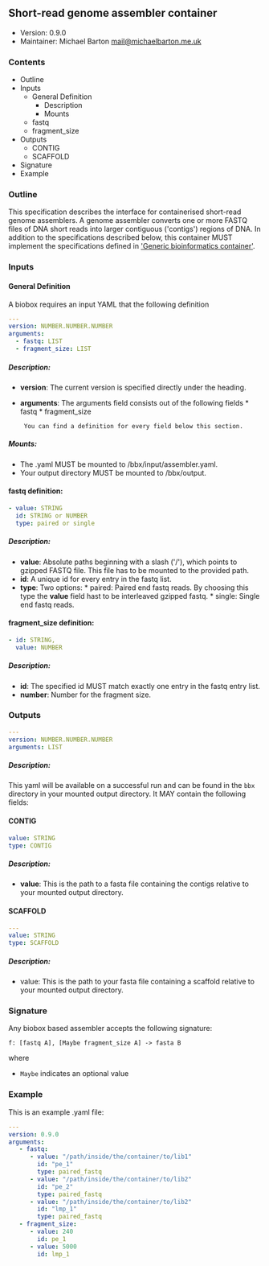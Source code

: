 ## Short-read genome assembler container

  * Version:    0.9.0
  * Maintainer: Michael Barton <mail@michaelbarton.me.uk>

### Contents
* Outline
* Inputs
   * General Definition
      * Description
      * Mounts
   * fastq
   * fragment_size
* Outputs
   * CONTIG
   * SCAFFOLD
* Signature
* Example

### Outline

This specification describes the interface for containerised short-read genome
assemblers. A genome assembler converts one or more FASTQ files of DNA short
reads into larger contiguous ('contigs') regions of DNA. In addition to the
specifications described below, this container MUST implement the
specifications defined in ['Generic bioinformatics container'](https://github.com/bioboxes/rfc/blob/master/rfc.mkd#generic-bioinformatics-container).

### Inputs

#### General Definition

A biobox requires an input YAML that the following definition 

```YAML
---
version: NUMBER.NUMBER.NUMBER
arguments:
  - fastq: LIST
  - fragment_size: LIST
```

##### Description:
* **version**: The current version is specified directly under the heading.
* **arguments**: The arguments field consists out of the following fields 
       * fastq
       * fragment_size
       
       You can find a definition for every field below this section.

##### Mounts:
 * The .yaml MUST be mounted to /bbx/input/assembler.yaml.
 * Your output directory MUST be mounted to /bbx/output.

#### fastq definition: 
```YAML
- value: STRING
  id: STRING or NUMBER
  type: paired or single
```

##### Description:
* **value**: Absolute paths beginning with a slash ('/'), which points to gzipped FASTQ file. This file has to be mounted to the provided path.
* **id**: A unique id for every entry in the fastq list.
* **type**: Two options:
      * paired: Paired end fastq reads. By choosing this type the **value** field hast to be interleaved gzipped fastq.
      * single: Single end fastq reads. 
      
#### fragment_size definition:
```YAML
- id: STRING,
  value: NUMBER
```

##### Description:
* **id**: The specified id MUST match exactly one entry in the fastq entry list.
* **number**: Number for the fragment size.

### Outputs
```YAML
---
version: NUMBER.NUMBER.NUMBER
arguments: LIST
```

##### Description:
This yaml will be available on a successful run and can be found in the `bbx` directory in your mounted output directory.
It MAY contain the following fields: 

#### CONTIG

```YAML
value: STRING
type: CONTIG
```

##### Description:
* **value**: This is the path to a fasta file containing the contigs relative to your mounted output directory.

#### SCAFFOLD

```YAML
---
value: STRING
type: SCAFFOLD
```

##### Description:
* value: This is the path to your fasta file containing a scaffold relative to your mounted output directory.

### Signature
Any biobox based assembler accepts the following signature:

`f: [fastq A], [Maybe fragment_size A] -> fasta B`

where
   * `Maybe` indicates an optional value

### Example
This is an example .yaml file:

```YAML
---
version: 0.9.0
arguments:
   - fastq:
      - value: "/path/inside/the/container/to/lib1"
        id: "pe_1"
        type: paired_fastq
      - value: "/path/inside/the/container/to/lib2"
        id: "pe_2"
        type: paired_fastq
      - value: "/path/inside/the/container/to/lib2"
        id: "lmp_1"
        type: paired_fastq
   - fragment_size:
      - value: 240
        id: pe_1
      - value: 5000
        id: lmp_1
```
